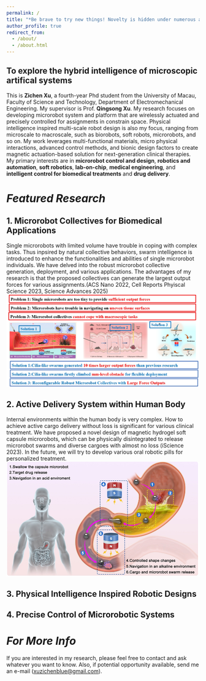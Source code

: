 ```yaml
---
permalink: /
title: "*Be brave to try new things! Novelty is hidden under numerous attempts*"
author_profile: true
redirect_from: 
  - /about/
  - /about.html
---
```

##  To explore the hybrid intelligence of microscopic artifical systems 
This is **Zichen Xu**, a fourth-year Phd student from the University of Macau, Faculty of Science and Technology, Department of Electromechanical Engineering. My supervisor is Prof. **Qingsong Xu**. 
My research focuses on developing microrobot system and platform that are wirelessly actuated and precisely controlled for assignments in constrain space. Physical intelligence inspired multi-scale robot design is also my focus, ranging from microscale to macroscale, such as biorobots, soft robots, microrobots, and so on. My work leverages multi-functional materials, micro physical interactions, advanced control methods, and bionic design factors to create magnetic actuation-based solution for next-generation clinical therapies. My primary interests are in **microrobot control and design**, **robotics and automation**, **soft robotics**, **lab-on-chip**, **medical engineering**, and **intelligent control for biomedical treatments** and **drug delivery**.

*Featured Research*
======
## 1. Microrobot Collectives for Biomedical Applications 
Single microrobots with limited volume have trouble in coping with complex tasks. Thus inpsired by natural collective behaviors, swarm intelligence is introduced to enhance the functionalities and abilities of single microrobot individuals. We have delved into the robust microrobot collective generation, deployment, and various applications. The advantages of my research is that the proposed collectives can generate the largest output forces for various assignments.(ACS Nano 2022, Cell Reports Phyiscal Science 2023, Science Advances 2025)
![Res1](images/Res1.png "Microrobot Collectives") 

## 2. Active Delivery System within Human Body 
Internal environments within the human body is very complex. How to achieve active cargo delivery without loss is significant for various clinical treatment. We have proposed  a novel design of magnetic hydrogel soft capsule microrobots, which can be physically disintegrated to release microrobot swarms and diverse cargoes with almost no loss (iScience 2023). In the future, we will try to develop various oral robotic pills for personalized treatment.
![Res2](images/Res2.png "Active Delivery") 
## 3. Physical Intelligence Inspired Robotic Designs

## 4. Precise Control of Microrobotic Systems


*For More Info*
======
If you are interested in my research, please feel free to contact and ask whatever you want to know. Also, if potential opportunity available, send me an e-mail (xuzichenblue@gmail.com).
